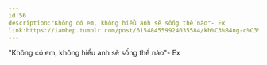 ```yaml
---
id:56
description:"Không có em, không hiểu anh sẽ sống thế nào"- Ex
link:https://iambep.tumblr.com/post/615484559924035584/kh%C3%B4ng-c%C3%B3-em-kh%C3%B4ng-hi%E1%BB%83u-anh-s%E1%BA%BD-s%E1%BB%91ng-th%E1%BA%BF-n%C3%A0o
---
```


"Không có em, không hiểu anh sẽ sống thế nào"- Ex